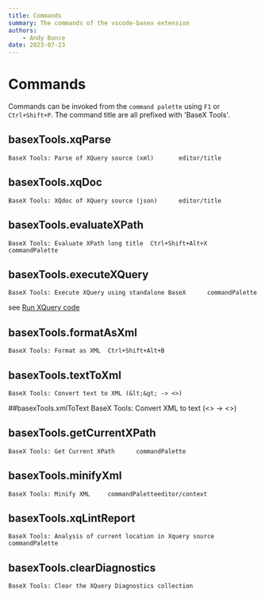 ```yaml
---
title: Commands
summary: The commands of the vscode-basex extension
authors:
    - Andy Bunce
date: 2023-07-23
---
```


# Commands 
Commands can be invoked from the `command palette` using `F1` or `Ctrl+Shift+P`.
The command title are all prefixed with 'BaseX Tools'.


## basexTools.xqParse
	BaseX Tools: Parse of XQuery source (xml)		editor/title
## basexTools.xqDoc
	BaseX Tools: XQdoc of XQuery source (json)		editor/title
## basexTools.evaluateXPath
	BaseX Tools: Evaluate XPath long title	Ctrl+Shift+Alt+X commandPalette
## basexTools.executeXQuery

	BaseX Tools: Execute XQuery using standalone BaseX		commandPalette
see [Run XQuery code](xquery/xquery-script-execution.md)

## basexTools.formatAsXml
	BaseX Tools: Format as XML	Ctrl+Shift+Alt+B
## basexTools.textToXml
	BaseX Tools: Convert text to XML (&lt;&gt; -> <>)		
##basexTools.xmlToText
	BaseX Tools: Convert XML to text (<> -> &lt;&gt;)		
## basexTools.getCurrentXPath
	BaseX Tools: Get Current XPath		commandPalette
## basexTools.minifyXml
	BaseX Tools: Minify XML		commandPaletteeditor/context
## basexTools.xqLintReport
	BaseX Tools: Analysis of current location in Xquery source		commandPalette
## basexTools.clearDiagnostics
	BaseX Tools: Clear the XQuery Diagnostics collection
